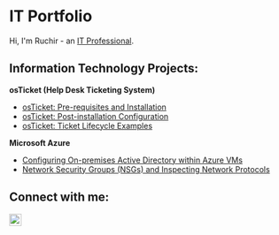 # IT Portfolio

Hi, I'm Ruchir - an [IT Professional](https://linkedin.com/in/RuchirChawdhry).

## Information Technology Projects:

**osTicket (Help Desk Ticketing System)**
- [osTicket: Pre-requisites and Installation](https://github.com/RuchirChawdhry/IT/osticket/osticket-prereqs)
- [osTicket: Post-installation Configuration](https://github.com/RuchirChawdhry/IT/osticket/post-install-config)
- [osTicket: Ticket Lifecycle Examples](https://github.com/RuchirChawdhry/IT/osticket/ticket-lifecycle)

**Microsoft Azure**
- [Configuring On-premises Active Directory within Azure VMs](https://github.com/RuchirChawdhry/IT/Azure/configure-ad)
- [Network Security Groups (NSGs) and Inspecting Network Protocols](https://github.com/RuchirChawdhry/IT/Azure/azure-network-protocols)

## Connect with me:
[<img align="left" alt="Ruchir | LinkedIn" width="22px" src="https://cdn.jsdelivr.net/npm/simple-icons@v3/icons/linkedin.svg" />][linkedin]

[linkedin]: https://linkedin.com/in/RuchirChawdhry
